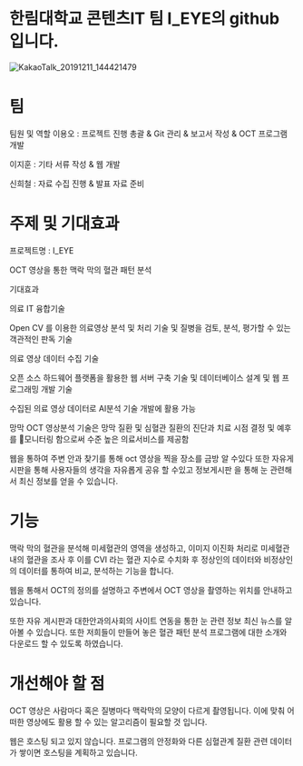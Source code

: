 # 한림대학교 콘텐츠IT 팀 I_EYE의 github 입니다.
![KakaoTalk_20191211_144421479](https://user-images.githubusercontent.com/58760793/70594764-d10e5800-1c24-11ea-9b77-edf3906ccb45.jpg)

# 팀
팀원 및 역할 
이용오 : 프로젝트 진행 총괄 & Git 관리 & 보고서 작성 & OCT 프로그램 개발

이지훈 : 기타 서류 작성 & 웹 개발 

신희철 : 자료 수집 진행 & 발표 자료 준비


# 주제 및 기대효과
프로젝트명 : I_EYE

OCT 영상을 통한 맥락 막의 혈관 패턴 분석

기대효과

  의료 IT 융합기술
  
Open CV 를 이용한 의료영상 분석 및 처리 기술 및 질병을 검토, 분석, 평가할 수 있는 객관적인 판독 기술

  의료 영상 데이터 수집 기술
  
오픈 소스 하드웨어 플랫폼을 활용한 웹 서버 구축 기술 및  데이터베이스 설계 및 웹 프로그래밍 개발 기술

수집된 의료 영상 데이터로 AI분석 기술 개발에 활용 가능

망막 OCT 영상분석 기술은 망막 질환 및 심혈관 질환의 진단과 치료 시점 결정 및 예후를 모니터링 함으로써 수준 높은 의료서비스를 제공함

웹을 통하여 주변 안과 찾기를 통해 oct 영상을 찍을 장소를 금방 알 수있다 또한 자유게시판을 통해 사용자들의 생각을 자유롭게 공유 할 수있고 정보게시판
을 통해 눈 관련해서 최신 정보를 얻을 수 있습니다.

# 기능
맥락 막의 혈관을 분석해 미세혈관의 영역을 생성하고, 이미지 이진화 처리로 미세혈관 내의 혈관을 조사 후 이를 CVI 라는 혈관 지수로 수치화 후 정상인의 데이터와 비정상인의 데이터를 통하여 비교, 분석하는 기능을 합니다.

웹을 통해서 OCT의 정의를 설명하고 주변에서 OCT 영상을 촬영하는 위치를 안내하고 있습니다. 

또한 자유 게시판과 대한안과의사회의 사이트 연동을 통한 눈 관련 정보 최신 뉴스를 알아볼 수 있습니다. 또한 저희들이 만들어 놓은 혈관 패턴 분석 프로그램에 대한 소개와 다운로드 할 수 있도록 하였습니다.

# 개선해야 할 점
OCT 영상은 사람마다 혹은 질병마다 맥락막의 모양이 다르게 촬영됩니다. 이에 맞춰 어떠한 영상에도 활용 할 수 있는 알고리즘이 필요할 것 입니다.

웹은 호스팅 되고 있지 않습니다. 프로그램의 안정화와 다른 심혈관계 질환 관련 데이터가 쌓이면 호스팅을 계획하고 있습니다.

